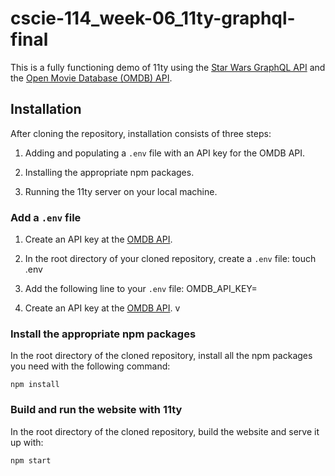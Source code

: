 # cscie-114_week-06_11ty-graphql-final
This is a fully functioning demo of 11ty using the [Star Wars GraphQL API](https://graphql.org/swapi-graphql/) and the [Open Movie Database (OMDB) API](https://www.omdbapi.com/).

## Installation
After cloning the repository, installation consists of three steps:

1. Adding and populating a `.env` file with an API key for the OMDB API.

2. Installing the appropriate npm packages.

3. Running the 11ty server on your local machine.

### Add a `.env` file
1. Create an API key at the [OMDB API](https://www.omdbapi.com/).

2. In the root directory of your cloned repository, create a `.env` file:
    touch .env

3. Add the following line to your `.env` file:
    OMDB_API_KEY=<your omdb api key goes here>

4. Create an API key at the [OMDB API](https://www.omdbapi.com/).
v

### Install the appropriate npm packages
In the root directory of the cloned repository, install all the npm packages you need with the following command:

    npm install

### Build and run the website with 11ty
In the root directory of the cloned repository, build the website and serve it up with:

    npm start
